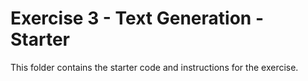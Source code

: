 # Exercise 3 - Text Generation - Starter

This folder contains the starter code and instructions for the exercise.
